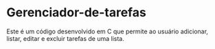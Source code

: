 # Gerenciador-de-tarefas
Este é um código desenvolvido em C que permite ao usuário adicionar, listar, editar e excluir tarefas de uma lista. 
